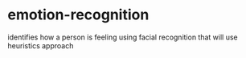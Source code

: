 # emotion-recognition
identifies how a person is feeling using facial recognition that will use heuristics approach

